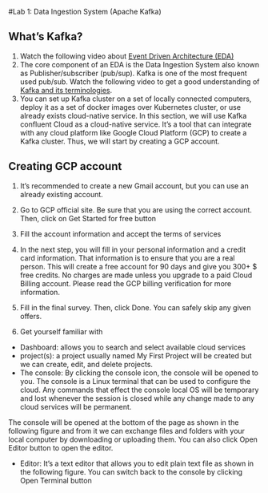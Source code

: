 #Lab 1: Data Ingestion System (Apache Kafka)

## What’s Kafka?
1.	Watch the following video about [Event Driven Architecture (EDA)](https://www.youtube.com/watch?v=o2HJCGcYwoU)
2.	The core component of an EDA is the Data Ingestion System also known as Publisher/subscriber (pub/sup). 
Kafka is one of the most frequent used pub/sub. Watch the following video to get a good understanding of [Kafka and its terminologies](https://www.youtube.com/watch?v=Ch5VhJzaoaI).
3.	You can set up Kafka cluster on a set of locally connected computers, 
deploy it as a set of docker images over Kubernetes cluster, or use already exists cloud-native service. 
In this section, we will use Kafka confluent Cloud as a cloud-native service. It’s a tool that can integrate with any cloud platform 
like Google Cloud Platform (GCP) to create a Kafka cluster. Thus, we will start by creating a GCP account.  

## Creating GCP account
1.	It’s recommended to create a new Gmail account, but you can use an already existing account.
2.	Go to GCP official site. Be sure that you are using the correct account. Then, click on Get Started for free button 
 
3.	Fill the account information and accept the terms of services
 
4.	In the next step, you will fill in your personal information and a credit card information. That information is to ensure that you are a real person. This will create a free account for 90 days and give you 300+ $ free credits. No charges are made unless you upgrade to a paid Cloud Billing account. Please read the GCP billing verification for more information.
 
5.	Fill in the final survey. Then, click Done. You can safely skip any given offers.
 
6.	Get yourself familiar with
* Dashboard: allows you to search and select available cloud services
* project(s): a project usually named My First Project will be created but we can create, edit, and delete projects.
* The console: By clicking the console icon, the console will be opened to you. The console is a Linux terminal that can be used to configure the cloud. Any commands that effect the console local OS will be temporary and lost whenever the session is closed while any change made to any cloud services will be permanent.
 
The console will be opened at the bottom of the page as shown in the following figure and from it we can exchange files and folders with your local computer by downloading or uploading them. You can also click Open Editor button to open the editor.
 
* Editor: It’s a text editor that allows you to edit plain text file as shown in the following figure. You can switch back to the console by clicking Open Terminal button
 

